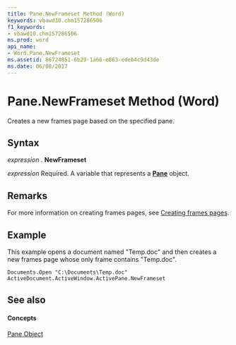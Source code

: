 ```yaml
---
title: Pane.NewFrameset Method (Word)
keywords: vbawd10.chm157286506
f1_keywords:
- vbawd10.chm157286506
ms.prod: word
api_name:
- Word.Pane.NewFrameset
ms.assetid: 86724851-6b29-1a66-e863-edeb4c9d43de
ms.date: 06/08/2017
---
```



# Pane.NewFrameset Method (Word)

Creates a new frames page based on the specified pane.


## Syntax

 _expression_ . **NewFrameset**

 _expression_ Required. A variable that represents a **[Pane](pane-object-word.md)** object.


## Remarks

For more information on creating frames pages, see [Creating frames pages](http://msdn.microsoft.com/library/0245564e-b2df-83cd-1e32-e63079970dc1%28Office.15%29.aspx).


## Example

This example opens a document named "Temp.doc" and then creates a new frames page whose only frame contains "Temp.doc".


```
Documents.Open "C:\Documents\Temp.doc" 
ActiveDocument.ActiveWindow.ActivePane.NewFrameset
```


## See also


#### Concepts


[Pane Object](pane-object-word.md)

